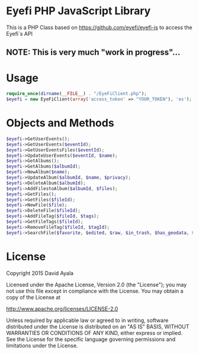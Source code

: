 # Eyefi PHP JavaScript Library
This is a PHP Class based on https://github.com/eyefi/eyefi-js to access the Eyefi´s API

## NOTE: This is very much "work in progress"...

# Usage
```php
require_once(dirname(__FILE__) . "/EyeFiClient.php");
$eyefi = new EyeFiClient(array('access_token' => "YOUR_TOKEN"), 'es');
```
# Objects and Methods
```php
$eyefi->GetUserEvents();
$eyefi->GetUserEvents($eventId);
$eyefi->GetUserEventsFiles($eventId);
$eyefi->UpdateUserEvents($eventId, $name);
$eyefi->GetAlbums();
$eyefi->GetAlbums($albumId);
$eyefi->NewAlbum($name);
$eyefi->UpdateAlbum($albumId, $name, $privacy);
$eyefi->DeleteAlbum($albumId);
$eyefi->AddFilestoAlbum($albumId, $files);
$eyefi->GetFiles();
$eyefi->GetFiles($fileId);
$eyefi->NewFile($file);
$eyefi->DeleteFile($fileId);
$eyefi->AddFileTag($fileId, $tags);
$eyefi->GetFileTags($fileId);
$eyefi->RemoveFileTag($fileId, $tagId);
$eyefi->SearchFile($favorite, $edited, $raw, $in_trash, $has_geodata, $geo_lat, $geo_lon, $geo_distance, $album_ids, $event_ids, $tag_ids, $camera, $date_from, $date_to, $created_from, $created_to, $page, $per_page, $sort, $order);
```

# License
Copyright 2015 David Ayala

Licensed under the Apache License, Version 2.0 (the "License");
you may not use this file except in compliance with the License.
You may obtain a copy of the License at

   http://www.apache.org/licenses/LICENSE-2.0

Unless required by applicable law or agreed to in writing, software
distributed under the License is distributed on an "AS IS" BASIS,
WITHOUT WARRANTIES OR CONDITIONS OF ANY KIND, either express or implied.
See the License for the specific language governing permissions and
limitations under the License.

